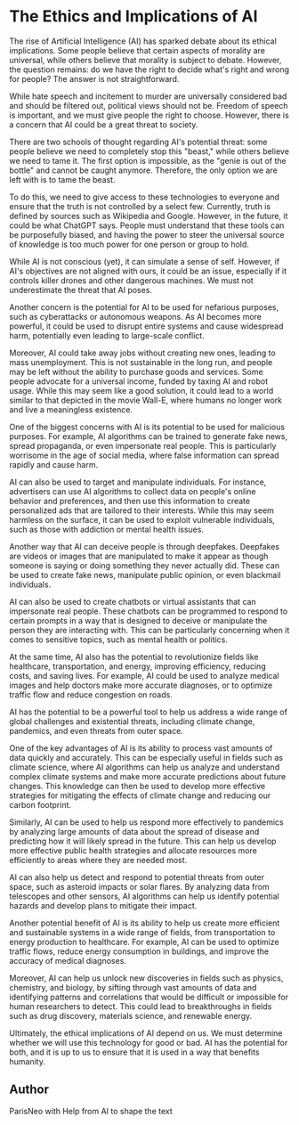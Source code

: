 # The Ethics and Implications of AI

The rise of Artificial Intelligence (AI) has sparked debate about its ethical implications. Some people believe that certain aspects of morality are universal, while others believe that morality is subject to debate. However, the question remains: do we have the right to decide what's right and wrong for people? The answer is not straightforward.

While hate speech and incitement to murder are universally considered bad and should be filtered out, political views should not be. Freedom of speech is important, and we must give people the right to choose. However, there is a concern that AI could be a great threat to society.

There are two schools of thought regarding AI's potential threat: some people believe we need to completely stop this "beast," while others believe we need to tame it. The first option is impossible, as the "genie is out of the bottle" and cannot be caught anymore. Therefore, the only option we are left with is to tame the beast.

To do this, we need to give access to these technologies to everyone and ensure that the truth is not controlled by a select few. Currently, truth is defined by sources such as Wikipedia and Google. However, in the future, it could be what ChatGPT says. People must understand that these tools can be purposefully biased, and having the power to steer the universal source of knowledge is too much power for one person or group to hold.

While AI is not conscious (yet), it can simulate a sense of self. However, if AI's objectives are not aligned with ours, it could be an issue, especially if it controls killer drones and other dangerous machines. We must not underestimate the threat that AI poses.

Another concern is the potential for AI to be used for nefarious purposes, such as cyberattacks or autonomous weapons. As AI becomes more powerful, it could be used to disrupt entire systems and cause widespread harm, potentially even leading to large-scale conflict.

Moreover, AI could take away jobs without creating new ones, leading to mass unemployment. This is not sustainable in the long run, and people may be left without the ability to purchase goods and services. Some people advocate for a universal income, funded by taxing AI and robot usage. While this may seem like a good solution, it could lead to a world similar to that depicted in the movie Wall-E, where humans no longer work and live a meaningless existence.

One of the biggest concerns with AI is its potential to be used for malicious purposes. For example, AI algorithms can be trained to generate fake news, spread propaganda, or even impersonate real people. This is particularly worrisome in the age of social media, where false information can spread rapidly and cause harm.

AI can also be used to target and manipulate individuals. For instance, advertisers can use AI algorithms to collect data on people's online behavior and preferences, and then use this information to create personalized ads that are tailored to their interests. While this may seem harmless on the surface, it can be used to exploit vulnerable individuals, such as those with addiction or mental health issues.

Another way that AI can deceive people is through deepfakes. Deepfakes are videos or images that are manipulated to make it appear as though someone is saying or doing something they never actually did. These can be used to create fake news, manipulate public opinion, or even blackmail individuals.

AI can also be used to create chatbots or virtual assistants that can impersonate real people. These chatbots can be programmed to respond to certain prompts in a way that is designed to deceive or manipulate the person they are interacting with. This can be particularly concerning when it comes to sensitive topics, such as mental health or politics.

At the same time, AI also has the potential to revolutionize fields like healthcare, transportation, and energy, improving efficiency, reducing costs, and saving lives. For example, AI could be used to analyze medical images and help doctors make more accurate diagnoses, or to optimize traffic flow and reduce congestion on roads.

AI has the potential to be a powerful tool to help us address a wide range of global challenges and existential threats, including climate change, pandemics, and even threats from outer space.

One of the key advantages of AI is its ability to process vast amounts of data quickly and accurately. This can be especially useful in fields such as climate science, where AI algorithms can help us analyze and understand complex climate systems and make more accurate predictions about future changes. This knowledge can then be used to develop more effective strategies for mitigating the effects of climate change and reducing our carbon footprint.

Similarly, AI can be used to help us respond more effectively to pandemics by analyzing large amounts of data about the spread of disease and predicting how it will likely spread in the future. This can help us develop more effective public health strategies and allocate resources more efficiently to areas where they are needed most.

AI can also help us detect and respond to potential threats from outer space, such as asteroid impacts or solar flares. By analyzing data from telescopes and other sensors, AI algorithms can help us identify potential hazards and develop plans to mitigate their impact.

Another potential benefit of AI is its ability to help us create more efficient and sustainable systems in a wide range of fields, from transportation to energy production to healthcare. For example, AI can be used to optimize traffic flows, reduce energy consumption in buildings, and improve the accuracy of medical diagnoses.

Moreover, AI can help us unlock new discoveries in fields such as physics, chemistry, and biology, by sifting through vast amounts of data and identifying patterns and correlations that would be difficult or impossible for human researchers to detect. This could lead to breakthroughs in fields such as drug discovery, materials science, and renewable energy.

Ultimately, the ethical implications of AI depend on us. We must determine whether we will use this technology for good or bad. AI has the potential for both, and it is up to us to ensure that it is used in a way that benefits humanity.

## Author

ParisNeo with Help from AI to shape the text